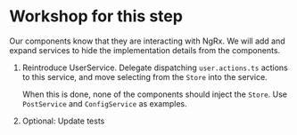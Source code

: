 # Workshop for this step

Our components know that they are interacting with NgRx. We will add
and expand services to hide the implementation details from the
components.

1. Reintroduce UserService. Delegate dispatching `user.actions.ts`
   actions to this service, and move selecting from the `Store` into
   the service.

   When this is done, none of the components should inject the
   `Store`. Use `PostService` and `ConfigService` as examples.
2. Optional: Update tests
